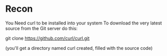 # Recon

You Need curl to be installed into your system
To download the very latest source from the Git server do this:

git clone https://github.com/curl/curl.git

(you'll get a directory named curl created, filled with the source code)
